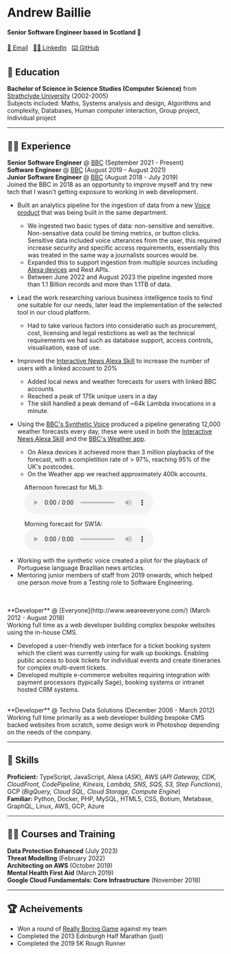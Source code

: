 # Andrew Baillie

#### Senior Software Engineer based in Scotland 🏴󠁧󠁢󠁳󠁣󠁴󠁿

[📧 Email](mailto:andrewbaillie@me.com) &nbsp; 
[👨‍💻 LinkedIn](https://www.linkedin.com/in/andrew-baillie-3b50b239/) &nbsp; 
[⌨️ GitHub](https://github.com/andrewbaillie/)

## 🏫 Education

**Bachelor of Science in Science Studies (Computer Science)** from [Strathclyde University](https://www.strath.ac.uk/) (2002-2005)<br/>
Subjects included: Maths, Systems analysis and design, Algorithms and complexity, Databases, Human computer interaction, Group project, Individual project

---

## 👨‍💻 Experience

**Senior Software Engineer** @ [BBC](https://www.bbc.co.uk/) (September 2021 - Present)<br/>
**Software Engineer** @ [BBC](https://www.bbc.co.uk/) (August 2019 - August 2021)<br/>
**Junior Software Engineer** @ [BBC](https://www.bbc.co.uk/) (August 2018 - July 2019)<br/>
Joined the BBC in 2018 as an opportunity to improve myself and try new tech that I wasn't getting exposure to working in web development.

- Built an analytics pipeline for the ingestion of data from a new [Voice product](https://voicebot.ai/2020/06/02/bbc-voice-assistant-beeb-launches-in-beta-in-the-uk/) that was being built in the same department.
    - We ingested two basic types of data: non-sensitive and sensitive. Non-sensative data could be timing metrics, or button clicks. Sensitive data included voice utterances from the user, this required increase security and specific access requirements, essentially this was treated in the same way a journalists sources would be.
    - Expanded this to support ingestion from multiple sources including [Alexa devices](https://www.amazon.co.uk/dp/B0957KX2C4) and Rest APIs.
    - Between June 2022 and August 2023 the pipeline ingested more than 1.1 Billion records and more than 1.1TB of data.

- Lead the work researching various business intelligence tools to find one suitable for our needs, later lead the implementation of the selected tool in our cloud platform.
    - Had to take various factors into consideratio such as procurement, cost, licensing and legal restictions as well as the technical requirements we had such as database support, access controls, visualisation, ease of use.

- Improved the [Interactive News Alexa Skill](https://voicebot.ai/2019/10/23/bbc-launches-interactive-news-service-for-alexa/) to increase the number of users with a linked account to 20%
    - Added local news and weather forecasts for users with linked BBC accounts
    - Reached a peak of 175k unique users in a day
    - The skill handled a peak demand of ~64k Lambda invocations in a minute.

- Using the [BBC's Synthetic Voice](https://www.bbc.co.uk/mediacentre/worldnews/2020/life-project) produced a pipeline generating 12,000 weather forecasts every day, these were used in both the [Interactive News Alexa Skill](https://voicebot.ai/2019/10/23/bbc-launches-interactive-news-service-for-alexa/) and the [BBC's Weather app](https://www.bbc.co.uk/weather/articles/c7219x55vygo).
    - On Alexa devices it achieved more than 3 million playbacks of the forecast, with a completition rate of &gt; 97%, reaching 95% of the UK's postcodes.
    - On the Weather app we reached approximately 400k accounts.

<figure>
  <figcaption>Afternoon forecast for ML3:</figcaption>
  <audio controls src="./assets/audio/weather-forecast-1.mp3"></audio>
</figure>

<figure>
  <figcaption>Morning forecast for SW1A:</figcaption>
  <audio controls src="./assets/audio/weather-forecast-2.mp3"></audio>
</figure>

- Working with the synthetic voice created a pilot for the playback of Portuguese language Brazilian news articles.
- Mentoring junior members of staff from 2019 onwards, which helped one person move from a Testing role to Software Engineering.

<br/>
<br/>
**Developer** @ [Everyone](http://www.weareeveryone.com/) (March 2012 - August 2018)<br/>
Working full time as a web developer building complex bespoke websites using the in-house CMS.

- Developed a user-friendly web interface for a ticket booking system which the client was currently using for walk up bookings. Enabling public access to book tickets for individual events and create itineraries for complex multi-event tickets.
- Developed multiple e-commerce websites requiring integration with payment processors (typically Sage), booking systems or intranet hosted CRM systems.

<br/>
**Developer** @ Techno Data Solutions (December 2006 - March 2012)<br/>
Working full time primarily as a web developer building bespoke CMS backed websites from scratch, some design work in Photoshop depending on
the needs of the company.

---

## 🤹 Skills

**Proficient:** TypeScript, JavaScript, Alexa (*ASK*), AWS (*API Gateway, CDK, CloudFront, CodePipeline, Kinesis, Lambda, SNS, SQS, S3, Step Functions*), GCP (*BigQuery, Cloud SQL, Cloud Storage, Compute Engine*)<br/>
**Familiar:** Python, Docker, PHP, MySQL, HTML5, CSS, Botium, Metabase, GraphQL, Linux, AWS, GCP, Azure

---

## 🧑‍🏫 Courses and Training
**Data Protection Enhanced** (July 2023)<br/>
**Threat Modelling** (February 2022)<br/>
**Architecting on AWS** (October 2019)<br/>
**Mental Health First Aid** (March 2019)<br/>
**Google Cloud Fundamentals: Core Infrastructure** (November 2018)

---

## 🏆 Acheivements

- Won a round of [Really Boring Game](https://really.boring.website/) against my team
- Completed the 2013 Edinburgh Half Marathan (just)
- Completed the 2019 5K Rough Runner